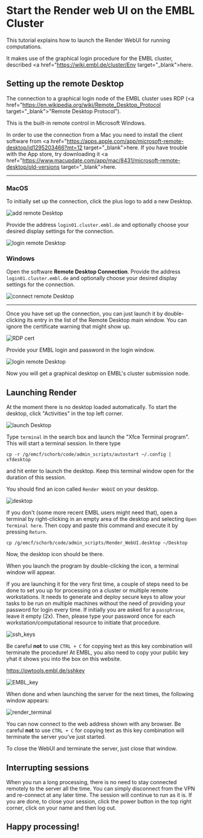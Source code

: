 # Start the Render web UI on the EMBL Cluster

This tutorial explains how to launch the Render WebUI for running computations.

It makes use of the graphical login procedure for the EMBL cluster, described <a href="https://wiki.embl.de/cluster/Env target="_blank">here</a>.


## Setting up the remote Desktop

The connection to a graphical login node of the EMBL cluster uses RDP (<a href="https://en.wikipedia.org/wiki/Remote_Desktop_Protocol target="_blank">"Remote Desktop Protocol"</a>).

This is the built-in remote control in Microsoft Windows.

In order to use the connection from a Mac you need to install the client software from <a href="https://apps.apple.com/app/microsoft-remote-desktop/id1295203466?mt=12 target="_blank">here</a>.
If you have trouble with the App store, try downloading it <a href="https://www.macupdate.com/app/mac/8431/microsoft-remote-desktop/old-versions target="_blank">here</a>.

***

### MacOS 

To initially set up the connection, click the plus logo to add a new Desktop.

![add remote Desktop](img/ms_add.png "Add remote Desktop")

Provide the address `login01.cluster.embl.de` and optionally choose your desired display settings for the connection.

![login remote Desktop](img/rdp_login01.png "Add remote Desktop")

### Windows
Open the software **Remote Desktop Connection**. Provide the address `login01.cluster.embl.de` and optionally choose your desired display settings for the connection.

![connect remote Desktop](img/rdp_win.png "Connect remote Desktop")


***

Once you have set up the connection, you can just launch it by double-clicking its entry in the list of the Remote Desktop main window. You can ignore the certificate warning that might show up.

![RDP cert](img/rdp_cert.png "RDP certificate warning")

Provide your EMBL login and password in the login window. 

![login remote Desktop](img/xrdp_login.png "Log in")

Now you will get a graphical desktop on EMBL's cluster submission node.



## Launching Render

At the moment there is no desktop loaded automatically. To start the desktop, click "Activities" in the top left corner.

![launch Desktop](img/gnome_terminal.png "launch Desktop")

Type `terminal` in the search box and launch the "Xfce Terminal program".
This will start a terminal session. In there type 

```
cp -r /g/emcf/schorb/code/admin_scripts/autostart ~/.config | xfdesktop
```

and hit enter to launch the desktop. Keep this terminal window open for the duration of this session.

You should find an icon called `Render WebUI` on your desktop.

![desktop](img/render_desktop_icon.png "Render - Desktop icon")

If you don't (some more recent EMBL users might need that), open a terminal by right-clicking in an empty area of the desktop and selecting `Open Terminal here`.
Then copy and paste this command and execute it by pressing `Return`.

```
cp /g/emcf/schorb/code/admin_scripts/Render_WebUI.desktop ~/Desktop
```

Now, the desktop icon should be there.

When you launch the program by double-clicking the icon, a terminal window will appear.

If you are launching it for the very first time, a couple of steps need to be done to set you up for processing on a cluster or multiple remote workstations.
It needs to generate and deploy secure keys to allow your tasks to be run on multiple machines without the need of providing your password for login every time.
If initially you are asked for a `passphrase`, leave it empty (2x).
Then, please type your password once for each workstation/computational resource to initiate that procedure.

![ssh_keys](img/ssh_keys.png "ssh key generation")

Be careful **not** to use `CTRL + C` for copying text as this key combination will terminate the procedure!
At EMBL, you also need to copy your public key yhat it shows you into the box on this website.

<a href="https://pwtools.embl.de/sshkey" target="_blank">https://pwtools.embl.de/sshkey</a>

![EMBL_key](img/EMBL_key.png "ssh key upload")

When done and when launching the server for the next times, the following window appears:

![render_terminal](img/render_terminal.png "remote terminal")

You can now connect to the web address shown with any browser. Be careful **not** to use `CTRL + C` for copying text as this key combination will terminate the server you've just started.

To close the WebUI and terminate the server, just close that window.

## Interrupting sessions

When you run a long processing, there is no need to stay connected remotely to the server all the time. You can simply disconnect from the VPN and re-connect at any later time. The session will continue to run as it is.
If you are done, to close your session, click the power button in the top right corner, click on your name and then log out.

## Happy processing!
